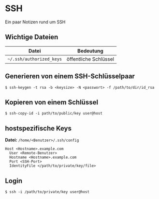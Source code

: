 # SSH
Ein paar Notizen rund um SSH

## Wichtige Dateien
| Datei | Bedeutung |
| --- | ---|
| `~/.ssh/authorized_keys` | öffentliche Schlüssel |

## Generieren von einem SSH-Schlüsselpaar
```
$ ssh-keygen -t rsa -b <keysize> -N <passwort> -f /path/to/dir/id_rsa
```

## Kopieren von einem Schlüssel
```
$ ssh-copy-id -i path/to/public/key user@host
```

## hostspezifische Keys
**Datei:** `/home/<Benutzer>/.ssh/config`

```
Host <Hostname>.example.com
  User <Remote-Benutzer>
  Hostname <Hostname>.example.com
  Port <SSH-Port>
  IdentityFile </path/to/private/key/file>
```

## Login
```
$ ssh -i /path/to/private/key user@host
```
